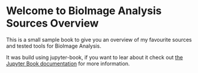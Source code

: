 # Welcome to BioImage Analysis Sources Overview

This is a small sample book to give you an overview of my favourite sources and tested tools for BioImage Analysis.

It was build using jupyter-book, if you want to lear about it check out [the Jupyter Book documentation](https://jupyterbook.org) for more information.

```{tableofcontents}
```
